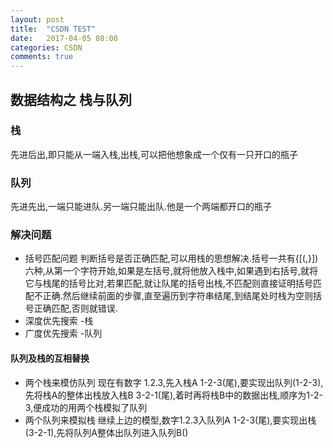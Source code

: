 ```yaml
---
layout: post
title:  "CSDN TEST"
date:   2017-04-05 08:00
categories: CSDN
comments: true
---
```


<div class="markdown_views">
 <h2 id="数据结构之-栈与队列">数据结构之 栈与队列</h2> 
 <h3 id="栈">栈</h3> 
 <p>先进后出,即只能从一端入栈,出栈,可以把他想象成一个仅有一只开口的瓶子</p> 
 <h3 id="队列">队列</h3> 
 <p>先进先出,一端只能进队.另一端只能出队.他是一个两端都开口的瓶子</p> 
 <h3 id="解决问题">解决问题</h3> 
 <ul> 
  <li>括号匹配问题  判断括号是否正确匹配,可以用栈的思想解决.括号一共有{[(,}])六种,从第一个字符开始,如果是左括号,就将他放入栈中,如果遇到右括号,就将它与栈尾的括号比对,若果匹配,就让队尾的括号出栈,不匹配则直接证明括号匹配不正确.然后继续前面的步骤,直至遍历到字符串结尾,到结尾处时栈为空则括号正确匹配,否则就错误.</li> 
  <li>深度优先搜索 -栈</li> 
  <li>广度优先搜索 -队列</li> 
 </ul> 
 <h4 id="队列及栈的互相替换">队列及栈的互相替换</h4> 
 <ul> 
  <li>两个栈来模仿队列  现在有数字 1.2.3,先入栈A 1-2-3(尾),要实现出队列(1-2-3),先将栈A的整体出栈放入栈B 3-2-1(尾),着时再将栈B中的数据出栈,顺序为1-2-3,便成功的用两个栈模拟了队列</li> 
  <li>两个队列来模拟栈  继续上边的模型,数字1.2.3入队列A 1-2-3(尾),要实现出栈(3-2-1),先将队列A整体出队列进入队列B()</li> 
 </ul>
</div>
